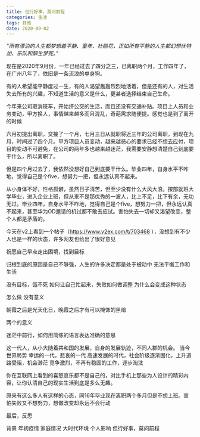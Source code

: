 ```yaml
---
title: 但行好事，莫问前程
categories: 生活
tags: 其他
date: 2020-09-02
---
```


_“所有漂泊的人生都梦想着平静、童年、杜鹃花，正如所有平静的人生都幻想伏特加、乐队和醉生梦死。”_

现在是2020年9月份，一年已经过去了四分之三，已离职两个月，工作四年了，在广州八年了，依旧是一条流浪的单身狗。

有的人希望能平静度过一生，有的人渴望轰轰烈烈地活着，但是还有的人，对生活失去所有的兴趣，不知道生活的意义是什么，更甚者选择结束自己生命。  

<!--more-->

今年来公司取消班车，开始挤公交的生活，而且还没有交通补贴。项目上人员和业务变动，甲方换人，事情越来越多而且混乱，奇葩需求随便提。感觉也是到了离开的时候



六月初提出离职，交接了一个月，七月三日从就职将近三年的公司离职，到现在九月，时间过了四个月。甲方项目人员变动，越来越恶心的要求已经不想去应付，项目的变动不可避免，在公司的两年多也越来越迷茫，我需要安静想清楚自己到底要干什么，所以离职了。  

但是四个月过去了，我依然没想好自己到底要干什么。毕业四年，自身水平不咋地，觉得自己是个five，想努力一把，但永远认真不起来。

从小身体不好，性格孤僻，虽然日子清苦，但至少没有什么大风大浪。按部就班大学毕业，进入企业上班，但从来不是那优秀的一波人，比上不足，比下有余，无功无过。毕业四年，自身水平不咋地，觉得自己是个five，想努力一把，但永远认真不起来，甚至华为OD邀请的机试都不敢去应试。害怕失去一切却又渴望改变，整个人都是矛盾的。

今天在v2上看到一个帖子（https://www.v2ex.com/t/703468 ），没想到有不少人也是一样的状态，许多网友也给出了很好意见


祝愿自己早点走出困境，找到目标

归根到底的原因是自己不够强，人生的许多决定都是处于被动中
无法平衡工作和生活

没有目标，饿不死
如何让自己忙起来，失败如何做调整 
为什么会变成这种状态

怎么做
没有意义


朝霞之后是光天化日，晚霞之后才有可以掩饰的黑暗

两个的意义

迷茫中前行，如何用简练的语言表达准确的意思


这一代人，从小大随着共和国的发展，自身的发展轨迹，不同人群的机会。
当今世界局势
幸运的一代，悲哀的一代
高速发展的时代，社会阶级逐渐固化，上升道路受阻，机会渺茫
竞争激烈，不再有稳固的工作，逐步淘汰

你在互联网上看到的喜怒哀乐都不是自己的，对比手机上那些为人设计的精彩内容，让你认清自己的现实生活到底是多么无趣。

原来有这么多人有这样的心态，同16年毕业现在离职两个多月但是不想上班。害怕失败又不想努力，想做改变却永远不会行动


最后，反思



背景
年初疫情
家庭情况
大时代环境
个人影响
但行好事，莫问前程




